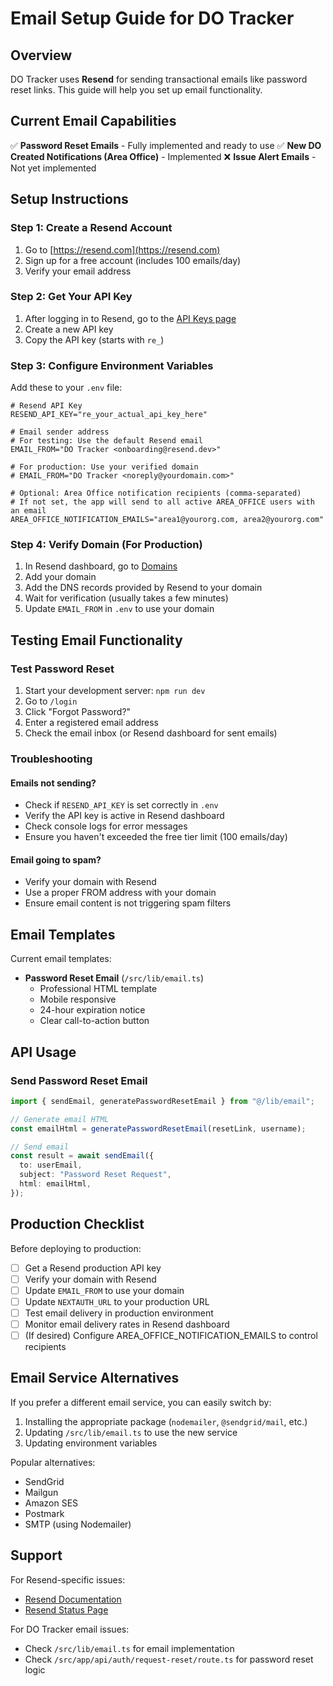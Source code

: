 # Email Setup Guide for DO Tracker

## Overview

DO Tracker uses **Resend** for sending transactional emails like password reset links. This guide will help you set up email functionality.

## Current Email Capabilities

✅ **Password Reset Emails** - Fully implemented and ready to use
✅ **New DO Created Notifications (Area Office)** - Implemented
❌ **Issue Alert Emails** - Not yet implemented

## Setup Instructions

### Step 1: Create a Resend Account

1. Go to [https://resend.com](https://resend.com)
2. Sign up for a free account (includes 100 emails/day)
3. Verify your email address

### Step 2: Get Your API Key

1. After logging in to Resend, go to the [API Keys page](https://resend.com/api-keys)
2. Create a new API key
3. Copy the API key (starts with `re_`)

### Step 3: Configure Environment Variables

Add these to your `.env` file:

```env
# Resend API Key
RESEND_API_KEY="re_your_actual_api_key_here"

# Email sender address
# For testing: Use the default Resend email
EMAIL_FROM="DO Tracker <onboarding@resend.dev>"

# For production: Use your verified domain
# EMAIL_FROM="DO Tracker <noreply@yourdomain.com>"

# Optional: Area Office notification recipients (comma-separated)
# If not set, the app will send to all active AREA_OFFICE users with an email
AREA_OFFICE_NOTIFICATION_EMAILS="area1@yourorg.com, area2@yourorg.com"
```

### Step 4: Verify Domain (For Production)

1. In Resend dashboard, go to [Domains](https://resend.com/domains)
2. Add your domain
3. Add the DNS records provided by Resend to your domain
4. Wait for verification (usually takes a few minutes)
5. Update `EMAIL_FROM` in `.env` to use your domain

## Testing Email Functionality

### Test Password Reset

1. Start your development server: `npm run dev`
2. Go to `/login`
3. Click "Forgot Password?"
4. Enter a registered email address
5. Check the email inbox (or Resend dashboard for sent emails)

### Troubleshooting

#### Emails not sending?

- Check if `RESEND_API_KEY` is set correctly in `.env`
- Verify the API key is active in Resend dashboard
- Check console logs for error messages
- Ensure you haven't exceeded the free tier limit (100 emails/day)

#### Email going to spam?

- Verify your domain with Resend
- Use a proper FROM address with your domain
- Ensure email content is not triggering spam filters

## Email Templates

Current email templates:

- **Password Reset Email** (`/src/lib/email.ts`)
  - Professional HTML template
  - Mobile responsive
  - 24-hour expiration notice
  - Clear call-to-action button

## API Usage

### Send Password Reset Email

```typescript
import { sendEmail, generatePasswordResetEmail } from "@/lib/email";

// Generate email HTML
const emailHtml = generatePasswordResetEmail(resetLink, username);

// Send email
const result = await sendEmail({
  to: userEmail,
  subject: "Password Reset Request",
  html: emailHtml,
});
```

## Production Checklist

Before deploying to production:

- [ ] Get a Resend production API key
- [ ] Verify your domain with Resend
- [ ] Update `EMAIL_FROM` to use your domain
- [ ] Update `NEXTAUTH_URL` to your production URL
- [ ] Test email delivery in production environment
- [ ] Monitor email delivery rates in Resend dashboard
- [ ] (If desired) Configure AREA_OFFICE_NOTIFICATION_EMAILS to control recipients

## Email Service Alternatives

If you prefer a different email service, you can easily switch by:

1. Installing the appropriate package (`nodemailer`, `@sendgrid/mail`, etc.)
2. Updating `/src/lib/email.ts` to use the new service
3. Updating environment variables

Popular alternatives:

- SendGrid
- Mailgun
- Amazon SES
- Postmark
- SMTP (using Nodemailer)

## Support

For Resend-specific issues:

- [Resend Documentation](https://resend.com/docs)
- [Resend Status Page](https://status.resend.com)

For DO Tracker email issues:

- Check `/src/lib/email.ts` for email implementation
- Check `/src/app/api/auth/request-reset/route.ts` for password reset logic
